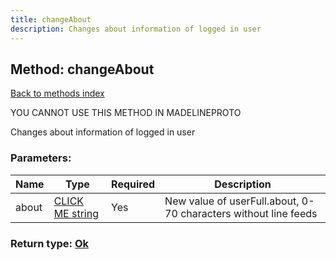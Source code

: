 ```yaml
---
title: changeAbout
description: Changes about information of logged in user
---
```

## Method: changeAbout  
[Back to methods index](index.md)


YOU CANNOT USE THIS METHOD IN MADELINEPROTO


Changes about information of logged in user

### Parameters:

| Name     |    Type       | Required | Description |
|----------|---------------|----------|-------------|
|about|[CLICK ME string](../types/string.md) | Yes|New value of userFull.about, 0-70 characters without line feeds|


### Return type: [Ok](../types/Ok.md)

